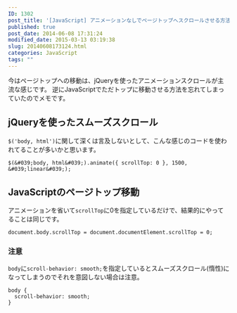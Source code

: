 ```yaml
---
ID: 1302
post_title: '[JavaScript] アニメーションなしでページトップへスクロールさせる方法'
published: true
post_date: 2014-06-08 17:31:24
modified_date: 2015-03-13 03:19:38
slug: 20140608173124.html
categories: JavaScript
tags: ""
---
```

今はページトップへの移動は、jQueryを使ったアニメーションスクロールが主流な感じです。 逆にJavaScriptでただトップに移動させる方法を忘れてしまっていたのでメモです。

<!--more-->

## jQueryを使ったスムーズスクロール

`$('body, html')`に関して深くは言及しないとして、こんな感じのコードを使われてることが多いかと思います。

```language-js
$(&#039;body, html&#039;).animate({ scrollTop: 0 }, 1500, &#039;linear&#039;);
```

## JavaScriptのページトップ移動

アニメーションを省いて`scrollTop`に0を指定しているだけで、結果的にやってることは同じです。

```language-js
document.body.scrollTop = document.documentElement.scrollTop = 0;
```

### 注意

`body`に`scroll-behavior: smooth;`を指定しているとスムーズスクロール(惰性)になってしまうのでそれを意図しない場合は注意。

```language-css
body {
  scroll-behavior: smooth;
}
```